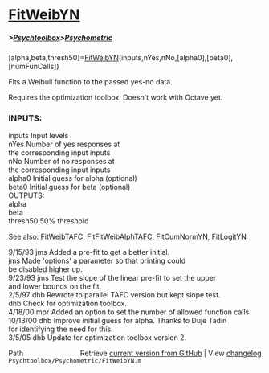 # [FitWeibYN](FitWeibYN)
##### >[Psychtoolbox](Psychtoolbox)>[Psychometric](Psychometric)

[alpha,beta,thresh50]=[FitWeibYN](FitWeibYN)(inputs,nYes,nNo,[alpha0],[beta0],[numFunCalls])  
  
Fits a Weibull function to the passed yes-no data.  
  
Requires the optimization toolbox. Doesn't work with Octave yet.  
  
### INPUTS:  
  inputs    Input levels  
  nYes      Number of yes responses at   
            the corresponding input inputs  
  nNo       Number of no responses at   
            the corresponding input inputs  
  alpha0    Initial guess for alpha (optional)  
  beta0     Initial guess for beta (optional)  
OUTPUTS:  
  alpha  
  beta  
  thresh50  50% threshold  
  
See also: [FitWeibTAFC](FitWeibTAFC), [FitFitWeibAlphTAFC](FitFitWeibAlphTAFC), [FitCumNormYN](FitCumNormYN), [FitLogitYN](FitLogitYN)  
  
9/15/93   jms  Added a pre-fit to get a better initial.  
          jms  Made 'options' a parameter so that printing could  
               be disabled higher up.  
9/23/93   jms  Test the slope of the linear pre-fit to set the upper  
               and lower bounds on the fit.  
2/5/97    dhb  Rewrote to parallel TAFC version but kept slope test.  
          dhb  Check for optimization toolbox.  
4/18/00   mpr  Added an option to set the number of allowed function calls  
10/13/00  dhb  Improve initial guess for alpha.  Thanks to Duje Tadin  
               for identifying the need for this.  
3/5/05    dhb  Update for optimization toolbox version 2.  




<div class="code_header" style="text-align:right;">
  <span style="float:left;">Path&nbsp;&nbsp;</span> <span class="counter">Retrieve <a href=
  "https://raw.github.com/Psychtoolbox-3/Psychtoolbox-3/beta/Psychtoolbox/Psychometric/FitWeibYN.m">current version from GitHub</a> | View <a href=
  "https://github.com/Psychtoolbox-3/Psychtoolbox-3/commits/beta/Psychtoolbox/Psychometric/FitWeibYN.m">changelog</a></span>
</div>
<div class="code">
  <code>Psychtoolbox/Psychometric/FitWeibYN.m</code>
</div>

